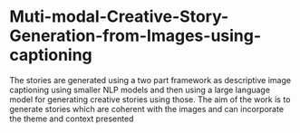 # Muti-modal-Creative-Story-Generation-from-Images-using-captioning
The stories are generated using a two part framework as descriptive image captioning using smaller NLP models and then using a large language model for generating creative stories using those. The aim of the work is to generate stories which are coherent with the images and can incorporate the theme and context presented
